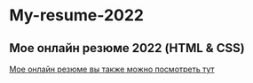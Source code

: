 # My-resume-2022
## Мое онлайн резюме 2022 (HTML & CSS)

[Мое онлайн резюме вы также можно посмотреть тут](https://natanitch.github.io/My-resume-2022/)
 
